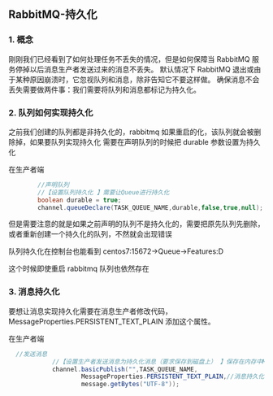 ## RabbitMQ-持久化

### 1. 概念

刚刚我们已经看到了如何处理任务不丢失的情况，但是如何保障当 RabbitMQ 服务停掉以后消息生产者发送过来的消息不丢失。
默认情况下 RabbitMQ 退出或由于某种原因崩溃时，它忽视队列和消息，除非告知它不要这样做。
确保消息不会丢失需要做两件事：我们需要将队列和消息都标记为持久化。

### 2. 队列如何实现持久化

之前我们创建的队列都是非持久化的，rabbitmq 如果重启的化，该队列就会被删除掉，如果要队列实现持久化 需要在声明队列的时候把 durable 参数设置为持久化

在生产者端
```java
        //声明队列
        //【设置队列持久化 】需要让Queue进行持久化
        boolean durable = true;
        channel.queueDeclare(TASK_QUEUE_NAME,durable,false,true,null);
```

但是需要注意的就是如果之前声明的队列不是持久化的，需要把原先队列先删除，或者重新创建一个持久化的队列，不然就会出现错误

队列持久化在控制台也能看到
centos7:15672->Queue->Features:D

这个时候即使重启 rabbitmq 队列也依然存在

### 3. 消息持久化

要想让消息实现持久化需要在消息生产者修改代码，MessageProperties.PERSISTENT_TEXT_PLAIN 添加这个属性。

在生产者端
```java
  //发送消息
            //【设置生产者发送消息为持久化消息（要求保存到磁盘上） 】保存在内存中MessageProperties.PERSISTENT_TEXT_PLAIN
            channel.basicPublish("",TASK_QUEUE_NAME,
                    MessageProperties.PERSISTENT_TEXT_PLAIN,//消息持久化
                    message.getBytes("UTF-8"));
```
